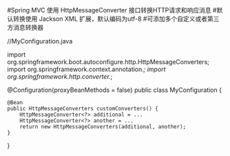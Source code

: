 #Spring MVC 使用 HttpMessageConverter 接口转换HTTP请求和响应消息
#默认转换使用 Jackson XML 扩展，默认编码为utf-8 
#可添加多个自定义或者第三方消息转换器

//MyConfiguration.java

import org.springframework.boot.autoconfigure.http.HttpMessageConverters;
import org.springframework.context.annotation.*;
import org.springframework.http.converter.*;

@Configuration(proxyBeanMethods = false)
public class MyConfiguration {

    @Bean
    public HttpMessageConverters customConverters() {
        HttpMessageConverter<?> additional = ...
        HttpMessageConverter<?> another = ...
        return new HttpMessageConverters(additional, another);
    }

}